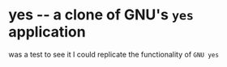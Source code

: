# yes -- a clone of GNU's `yes` application

was a test to see it I could replicate the functionality of `GNU yes`
